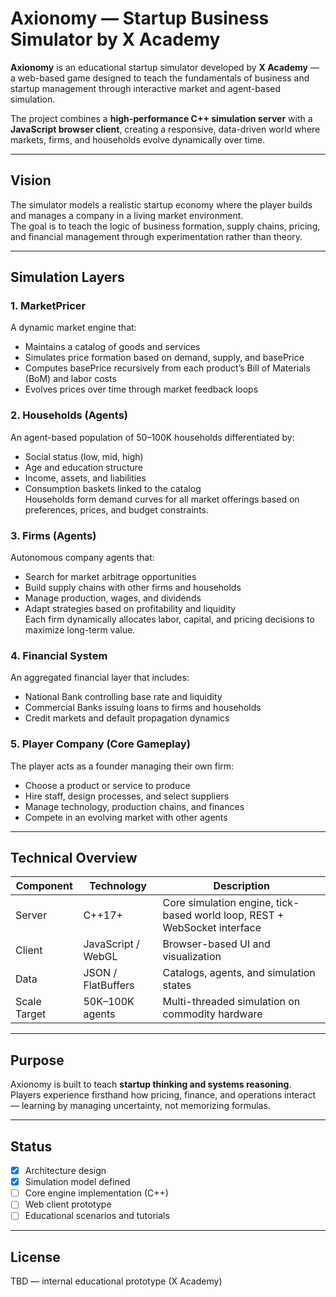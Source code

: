 # Axionomy — Startup Business Simulator by X Academy

**Axionomy** is an educational startup simulator developed by **X Academy** — a web-based game designed to teach the fundamentals of business and startup management through interactive market and agent-based simulation.

The project combines a **high-performance C++ simulation server** with a **JavaScript browser client**, creating a responsive, data-driven world where markets, firms, and households evolve dynamically over time.

---

## Vision

The simulator models a realistic startup economy where the player builds and manages a company in a living market environment.  
The goal is to teach the logic of business formation, supply chains, pricing, and financial management through experimentation rather than theory.

---

## Simulation Layers

### 1. MarketPricer
A dynamic market engine that:
- Maintains a catalog of goods and services  
- Simulates price formation based on demand, supply, and basePrice  
- Computes basePrice recursively from each product’s Bill of Materials (BoM) and labor costs  
- Evolves prices over time through market feedback loops  

### 2. Households (Agents)
An agent-based population of 50–100K households differentiated by:
- Social status (low, mid, high)  
- Age and education structure  
- Income, assets, and liabilities  
- Consumption baskets linked to the catalog  
Households form demand curves for all market offerings based on preferences, prices, and budget constraints.

### 3. Firms (Agents)
Autonomous company agents that:
- Search for market arbitrage opportunities  
- Build supply chains with other firms and households  
- Manage production, wages, and dividends  
- Adapt strategies based on profitability and liquidity  
Each firm dynamically allocates labor, capital, and pricing decisions to maximize long-term value.

### 4. Financial System
An aggregated financial layer that includes:
- National Bank controlling base rate and liquidity  
- Commercial Banks issuing loans to firms and households  
- Credit markets and default propagation dynamics  

### 5. Player Company (Core Gameplay)
The player acts as a founder managing their own firm:
- Choose a product or service to produce  
- Hire staff, design processes, and select suppliers  
- Manage technology, production chains, and finances  
- Compete in an evolving market with other agents  

---

## Technical Overview

| Component | Technology | Description |
|------------|-------------|-------------|
| Server | C++17+ | Core simulation engine, tick-based world loop, REST + WebSocket interface |
| Client | JavaScript / WebGL | Browser-based UI and visualization |
| Data | JSON / FlatBuffers | Catalogs, agents, and simulation states |
| Scale Target | 50K–100K agents | Multi-threaded simulation on commodity hardware |

---

## Purpose

Axionomy is built to teach **startup thinking and systems reasoning**.  
Players experience firsthand how pricing, finance, and operations interact — learning by managing uncertainty, not memorizing formulas.

---

## Status

- [x] Architecture design  
- [x] Simulation model defined  
- [ ] Core engine implementation (C++)  
- [ ] Web client prototype  
- [ ] Educational scenarios and tutorials  

---

## License

TBD — internal educational prototype (X Academy)

